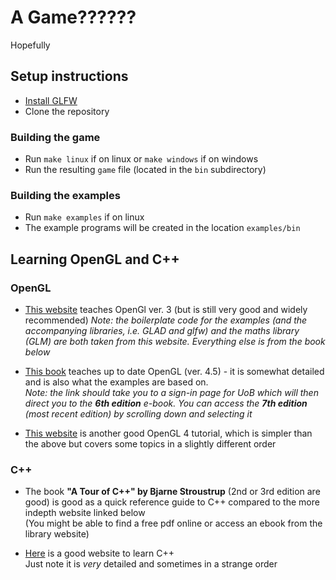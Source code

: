 # A Game??????

Hopefully

## Setup instructions

- [Install GLFW](https://www.glfw.org/download.html)
- Clone the repository

### Building the game

- Run `make linux` if on linux or `make windows` if on windows
- Run the resulting `game` file (located in the `bin` subdirectory)

### Building the examples

- Run `make examples` if on linux
- The example programs will be created in the location `examples/bin`

## Learning OpenGL and C++

### OpenGL

- [This website](https://www.learnopengl.com/) teaches OpenGl ver. 3 (but is still very good and widely recommended)
_Note: the boilerplate code for the examples (and the accompanying libraries, i.e. GLAD and glfw) and the maths library (GLM) are
both taken from this website. Everything else is from the book below_

- [This book](https://linker2.worldcat.org/?jHome=https%3A%2F%2Fbris.idm.oclc.org%2Flogin%3Furl%3Dhttps%3A%2F%2Flearning.oreilly.com%2Flibrary%2Fview%2F~%2F9780133365023%2F%3Far%26orpq%26email%3D%5Eu&linktype=best&jHomeSig=18d1b86a967d5206742890e689759fabdaea0ebe6659ddee4ef995593108d486)
teaches up to date OpenGL (ver. 4.5) - it is somewhat detailed and
is also what the examples are based on. \
_Note: the link should take you to a sign-in page for UoB which will then direct
you to the **6th edition** e-book. You can access the **7th edition** (most recent edition) by scrolling down and selecting it_

- [This website](https://antongerdelan.net/opengl/index.html) is another good OpenGL 4 tutorial, which is simpler than the above
but covers some topics in a slightly different order

### C++

- The book **"A Tour of C++" by Bjarne Stroustrup** (2nd or 3rd edition are good)
is good as a quick reference guide to C++ compared
to the more indepth website linked below \
(You might be able to find a free pdf
online or access an ebook from the library website)

- [Here](https://www.learncpp.com/) is a good website to learn C++\
Just note it is _very_ detailed and sometimes in a strange order
